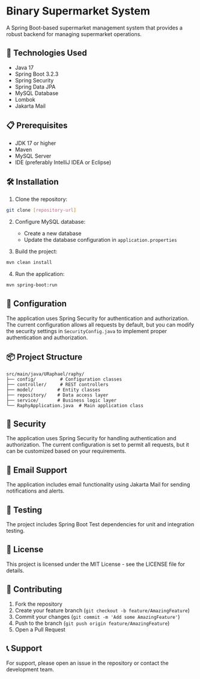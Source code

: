 # Binary Supermarket System

A Spring Boot-based supermarket management system that provides a robust backend for managing supermarket operations.

## 🚀 Technologies Used

- Java 17
- Spring Boot 3.2.3
- Spring Security
- Spring Data JPA
- MySQL Database
- Lombok
- Jakarta Mail

## 📋 Prerequisites

- JDK 17 or higher
- Maven
- MySQL Server
- IDE (preferably IntelliJ IDEA or Eclipse)

## 🛠️ Installation

1. Clone the repository:
```bash
git clone [repository-url]
```

2. Configure MySQL database:
   - Create a new database
   - Update the database configuration in `application.properties`

3. Build the project:
```bash
mvn clean install
```

4. Run the application:
```bash
mvn spring-boot:run
```

## 🔧 Configuration

The application uses Spring Security for authentication and authorization. The current configuration allows all requests by default, but you can modify the security settings in `SecurityConfig.java` to implement proper authentication and authorization.

## 📦 Project Structure

```
src/main/java/URaphael/raphy/
├── config/         # Configuration classes
├── controller/     # REST controllers
├── model/         # Entity classes
├── repository/    # Data access layer
├── service/       # Business logic layer
└── RaphyApplication.java  # Main application class
```

## 🔐 Security

The application uses Spring Security for handling authentication and authorization. The current configuration is set to permit all requests, but it can be customized based on your requirements.

## 📧 Email Support

The application includes email functionality using Jakarta Mail for sending notifications and alerts.

## 🧪 Testing

The project includes Spring Boot Test dependencies for unit and integration testing.

## 📄 License

This project is licensed under the MIT License - see the LICENSE file for details.

## 👥 Contributing

1. Fork the repository
2. Create your feature branch (`git checkout -b feature/AmazingFeature`)
3. Commit your changes (`git commit -m 'Add some AmazingFeature'`)
4. Push to the branch (`git push origin feature/AmazingFeature`)
5. Open a Pull Request

## 📞 Support

For support, please open an issue in the repository or contact the development team.
